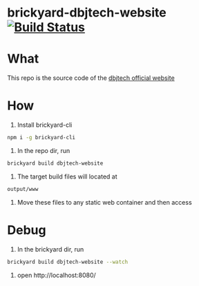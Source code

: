 # brickyard-dbjtech-website [![Build Status](https://travis-ci.org/dbjtech/brickyard-dbjtech-website.svg?branch=master)](https://travis-ci.org/dbjtech/brickyard-dbjtech-website)

# What
This repo is the source code of the [dbjtech official website](http://www.dbjtech.com)

# How

1. Install brickyard-cli
  ```bash
  npm i -g brickyard-cli
  ```

1. In the repo dir, run

  ```bash
  brickyard build dbjtech-website
  ```

1. The target build files will located at

  ```bash
  output/www
  ```

1. Move these files to any static web container and then access

# Debug
1. In the brickyard dir, run

  ```bash
  brickyard build dbjtech-website --watch
  ```

1. open http://localhost:8080/
